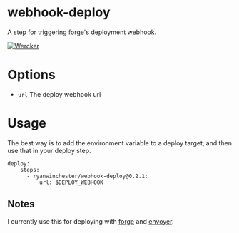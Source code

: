 # webhook-deploy

A step for triggering forge's deployment webhook.

[![Wercker](https://img.shields.io/wercker/ci/ryanwinchester/wercker-step-webhook-deploy.svg)]()

# Options

- `url` The deploy webhook url

# Usage

The best way is to add the environment variable to a deploy target, and then use that in your deploy step.

```
deploy:
    steps:
      - ryanwinchester/webhook-deploy@0.2.1:
          url: $DEPLOY_WEBHOOK

```

## Notes

I currently use this for deploying with [forge](https://forge.laravel.com) and [envoyer](https://envoyer.io).

